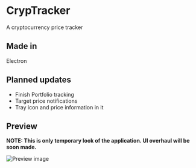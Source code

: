 # CrypTracker
A cryptocurrency price tracker

## Made in
Electron
## Planned updates
* Finish Portfolio tracking
* Target price notifications
* Tray icon and price information in it
## Preview
**NOTE: This is only temporary look of the application. UI overhaul will be soon made.**

![Preview image](https://i.imgur.com/KspliS3.png)
